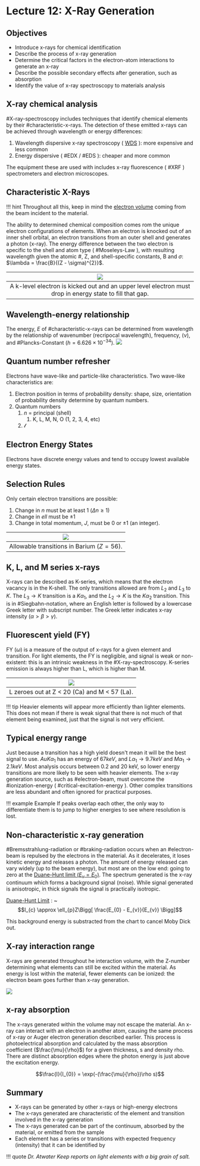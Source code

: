 # Lecture 12: X-Ray Generation
## Objectives
- Introduce x-rays for chemical identification
- Describe the process of x-ray generation
- Determine the critical factors in the electron-atom interactions to generate an x-ray
- Describe the possible secondary effects after generation, such as absorption
- Identify the value of x-ray spectroscopy to materials analysis

## X-ray chemical analysis
#X-ray-spectroscopy includes techniques that identify chemical elements by their #characteristic-x-rays.
The detection of these emitted x-rays can be achieved through wavelength or energy differences:
1. Wavelength dispersive x-ray spectroscopy ( [WDS](wavelength-dispersion-spectrometry.md) ): more expensive and less common
2. Energy dispersive ( #EDX / #EDS ): cheaper and more common

The equipment these are used with includes x-ray fluorescence ( #XRF ) spectrometers and electron microscopes.


## Characteristic X-Rays
!!! hint
    Throughout all this, keep in mind the [electron volume](interaction-volume.md) coming from the beam incident to the material.

The ability to determined chemical composition comes rom the unique electron configurations of elements.
When an electron is knocked out of an inner shell orbital, an electron transitions from an outer shell and generates a photon (x-ray).
The energy difference between the two electron is specific to the shell and atom type ( #Moseleys-Law ), with resulting wavelength given the atomic #, Z, and shell-specific constants, B and $\sigma$: $\lambda = \frac{B}{(Z - \sigma)^{2}}$.

| ![](../../../attachments/x-ray-generation/characteristic_x-rays_and_interacting_with_electron_sub-orbitals._220926_172130_EST.png) |
|:--:|
| A k-level electron is kicked out and an upper level electron must drop in energy state to fill that gap. |

## Wavelength-energy relationship
The energy, $E$ of #characteristic-x-rays can be determined from wavelength by the relationship of wavenumber (recripocal wavelength), frequency, ($\nu$), and #Plancks-Constant ($h = 6.626\times 10^{-34}$).
![](../../attachments/x-ray-generation/wavelength-energy_relationship_220926_172406_EST.png)

## Quantum number refresher
Electrons have wave-like and particle-like characteristics.
Two wave-like characteristics are:
1. Electron position in terms of probability density: shape, size, orientation of probability density determine by quantum numbers.
2. Quantum numbers
   1. $n$ = principal (shell)
      1. K, L, M, N, O (1, 2, 3, 4, etc)
   2. $\mathcal{l}$

## Electron Energy States
Electrons have discrete energy values and tend to occupy lowest available energy states.

## Selection Rules
Only certain electron transitions are possible:
1. Change in $n$ must be at least 1 ($\Delta n \geq 1$)
2. Change in $ell$ must be $\pm 1$
3. Change in total momentum, $J$, must be $0$ or $\pm 1$ (an integer).

| ![](../../../attachments/x-ray-generation/selection_rules_example_in_barium_220926_173107_EST.png) |
|:--:|
| Allowable transitions in Barium ($Z = 56$). |

## K, L, and M series x-rays
X-rays can be described as K-series, which means that the electron vacancy is in the K-shell.
The only transitions allowed are from $L_{2}$ and $L_{3}$ to $K$.
The $L_{3} \rightarrow K$ transition is a $K\alpha_{1}$, and the $L_{2} \rightarrow K$ is the $K\alpha_{2}$ transition.
This is in #Siegbahn-notation, where an English letter is followed by a lowercase Greek letter with subscript number.
The Greek letter indicates x-ray intensity ($\alpha > \beta > \gamma$).

## Fluorescent yield (FY)
FY ($\omega$) is a measure of the output of x-rays for a given element and transition.
For light elements, the FY is negligible, and signal is weak or non-existent: this is an intrinsic weakness in the #X-ray-spectroscopy.
K-series emission is always higher than L, which is higher than M.

| ![](../../../attachments/x-ray-generation/fluorescent_yield_220926_173515_EST.png) |
|:--:|
| L zeroes out at Z < 20 (Ca) and M < 57 (La). |

!!! tip Heavier elements will appear more efficiently than lighter elements.
    This does not mean if there is weak signal that there is not much of that element being examined, just that the signal is not very efficient.

## Typical energy range
Just because a transition has a high yield doesn't mean it will be the best signal to use.
$Au K\alpha_{1}$ has an energy of $67 keV$, and $L\alpha_{1} \rightarrow 9.7 keV$ and $M\alpha_{1} \rightarrow 2.1 keV$.
Most analysis occurs between 0.2 and 20 keV, so lower energy transitions are more likely to be seen with heavier elements.
The x-ray generation source, such as #electron-beam, must overcome the #ionization-energy ( #critical-excitation-energy ).
Other complex transitions are less abundant and often ignored for practical purposes.

!!! example Example
    If peaks overlap each other, the only way to differentiate them is to jump to higher energies to see where resolution is lost.

## Non-characteristic x-ray generation
#Bremsstrahlung-radiation or #braking-radiation occurs when an #electron-beam is repulsed by the electrons in the material.
As it decelerates, it loses kinetic energy and releases a photon.
The amount of energy released can vary widely (up to the beam energy), but most are on the low end: going to zero at the [Duane-Hunt limit ($E_{v} = E_{0}$)](duane-hunt-limit.md).
The spectrum generated is the x-ray continuum which forms a background signal (noise).
While signal generated is anisotropic, in thick signals the signal is practically isotropic.

[Duane-Hunt Limit](duane-hunt-limit.md)
: ~$$I_{c} \approx \ell_{p}Z\Bigg[ \frac{E_{0} - E_{v}}{E_{v}} \Bigg]$$

This background energy is substracted from the chart to cancel Moby Dick out.

## X-ray interaction range
X-rays are generated throughout he interaction volume, with the Z-number determining what elements can still be excited within the material.
As energy is lost within the material, fewer elements can be ionized: the electron beam goes further than x-ray generation.

![](../../../attachments/x-ray-generation/x-ray_interaction_range_220926_175228_EST.png)

## x-ray absorption
The x-rays generated within the volume may not escape the material.
An x-ray can interact with an electron in another atom, causing the same process of x-ray or Auger electron generation described earlier.
This process is photoelectrical absorption and calculated by the mass absorption coefficient ($\frac{\mu}{\rho}$) for a given thickness, s and density rho.
There are distinct absorption edges where the photon energy is just above the excitation energy.

$$\frac{I}{I_{0}} = \exp(-(\frac{\mu}{\rho})\rho s)$$

## Summary
- X-rays can be generated by other x-rays or high-energy electrons
- The x-rays generated are characteristic of the element and transition involved in the x-ray generation
- The x-rays generated can be part of the continuum, absorbed by the material, or emitted from the sample
- Each element has a series or transitions with expected frequency (intensity) that it can be identified by

!!! quote <cite> Dr. Atwater
    Keep reports on light elements with a big grain of salt.